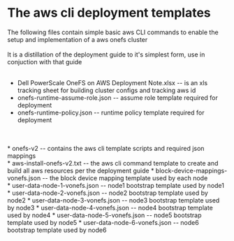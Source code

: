 # The aws cli deployment templates
The following files contain simple basic aws CLI commands to enable the setup and implementation of a aws onefs cluster
<br>
<br>
It is a distillation of the deployment guide to it's simplest form, use in conjuction with that guide
<br>
<br>
* Dell PowerScale OneFS on AWS Deployment Note.xlsx -- is an xls tracking sheet for building cluster configs and tracking aws id
* onefs-runtime-assume-role.json -- assume role template required for deployment
* onefs-runtime-policy.json -- runtime policy template required for deployment
<br>
<br>
* onefs-v2 -- contains the aws cli template scripts and required json mappings
<br>
* aws-install-onefs-v2.txt  -- the aws cli command template to create and build all aws resources per the deployment guide
* block-device-mappings-vonefs.json -- the block device mapping template used by each node
<br>
* user-data-node-1-vonefs.json -- node1 bootstrap template used by node1
* user-data-node-2-vonefs.json -- node2 bootstrap template used by node2
* user-data-node-3-vonefs.json -- node3 bootstrap template used by node3
* user-data-node-4-vonefs.json -- node4 bootstrap template used by node4
* user-data-node-5-vonefs.json -- node5 bootstrap template used by node5
* user-data-node-6-vonefs.json -- node6 bootstrap template used by node6
